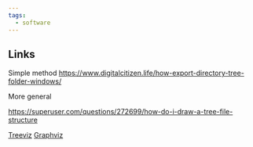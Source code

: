 ```yaml
---
tags:
  - software
---
```



## Links 

Simple method
https://www.digitalcitizen.life/how-export-directory-tree-folder-windows/



More general

https://superuser.com/questions/272699/how-do-i-draw-a-tree-file-structure

[Treeviz](randelshofer.ch/treeviz/)
[Graphviz](https://graphviz.org/)


